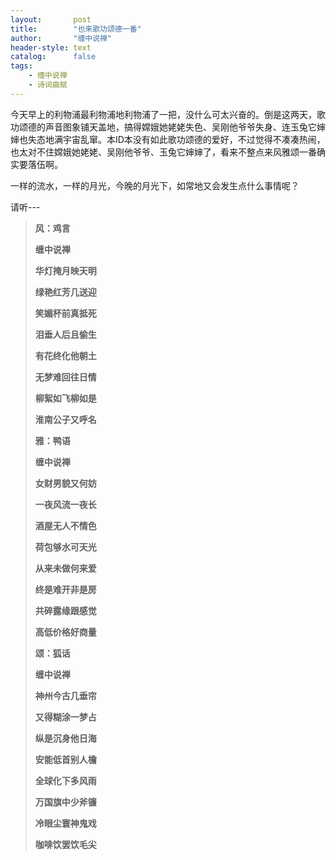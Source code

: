 ```yaml
---
layout:       post
title:        "也来歌功颂德一番"
author:       "缠中说禅"
header-style: text
catalog:      false
tags:
    - 缠中说禅
    - 诗词曲赋
---
```


今天早上的利物浦最利物浦地利物浦了一把，没什么可太兴奋的。倒是这两天，歌功颂德的声音图象铺天盖地，搞得嫦娥她姥姥失色、吴刚他爷爷失身、连玉兔它婶婶也失态地满宇宙乱窜。本ID本没有如此歌功颂德的爱好，不过觉得不凑凑热闹，也太对不住嫦娥她姥姥、吴刚他爷爷、玉兔它婶婶了，看来不整点来风雅颂一番确实要落伍啊。



一样的流水，一样的月光，今晚的月光下，如常地又会发生点什么事情呢？



请听---



> **风：鸡言**
>
> 
>
> **缠中说禅**
>
> 
>
> **华灯掩月映天明**
>
> **绿艳红芳几送迎**
>
> **笑媚杯前真抵死**
>
> **泪垂人后且偷生**
>
> **有花终化他朝土**
>
> **无梦难回往日情**
>
> **柳絮如飞柳如是**
>
> **淮南公子又呼名**
>
> 
>
> **雅：鸭语**
>
> 
>
> **缠中说禅**
>
> 
>
> **女财男貌又何妨**
>
> **一夜风流一夜长**
>
> **酒屋无人不情色**
>
> **荷包够水可天光**
>
> **从来未做何来爱**
>
> **终是难开非是房**
>
> **共碎露缘跟感觉**
>
> **高低价格好商量**
>
> 
>
> **颂：狐话**
>
> 
>
> **缠中说禅**
>
> 
>
> **神州今古几垂帘**
>
> **又得糊涂一梦占**
>
> **纵是沉身他日海**
>
> **安能低首别人檐**
>
> **全球化下多风雨**
>
> **万国旗中少斧镰**
>
> **冷眼尘寰神鬼戏**
>
> **咖啡饮罢饮毛尖**

